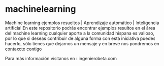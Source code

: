 # machinelearning
Machine learning ejemplos resueltos | Aprendizaje automático | Inteligencia artificial
En este repositorio podrás encontrar ejemplos resultos en el área del machine learning
cualquier aporte a la comunidad hispana es valioso, por lo que si deseas contribuir de
alguna forma con está iniciativa puedes hacerlo, sólo tienes que dejarnos un mensaje y 
en breve nos pondremos en contaxcto contigo

Para más información visitanos en : ingenierobeta.com
